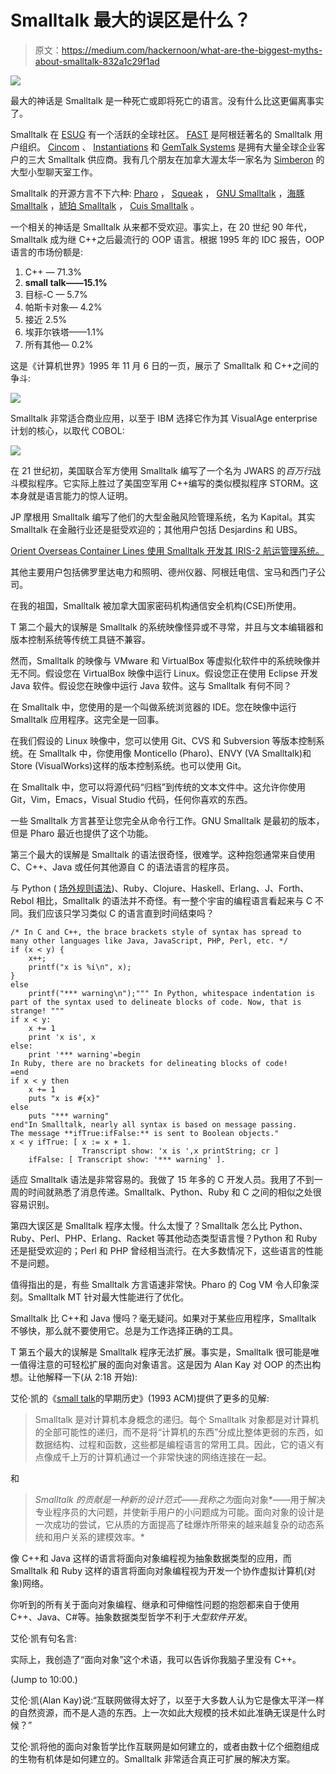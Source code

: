 # Smalltalk 最大的误区是什么？

> 原文：<https://medium.com/hackernoon/what-are-the-biggest-myths-about-smalltalk-832a1c29f1ad>

![](img/d3659d6abb63a231868cba24cc98e862.png)

最大的神话是 Smalltalk 是一种死亡或即将死亡的语言。没有什么比这更偏离事实了。

Smalltalk 在 [ESUG](http://esug.org/wiki/) 有一个活跃的全球社区。 [FAST](https://www.fast.org.ar) 是阿根廷著名的 Smalltalk 用户组织。 [Cincom](http://www.cincomsmalltalk.com/main/) 、 [Instantiations](http://www.instantiations.com/index.html) 和 [GemTalk Systems](https://gemtalksystems.com) 是拥有大量全球企业客户的三大 Smalltalk 供应商。我有几个朋友在加拿大渥太华一家名为 [Simberon](http://www.simberon.com) 的大型小型聊天室工作。

Smalltalk 的开源方言不下六种: [Pharo](http://pharo.org/) ， [Squeak](https://squeak.org/) ， [GNU Smalltalk](http://smalltalk.gnu.org/) ，[海豚 Smalltalk](http://www.object-arts.com/dolphin7.html) ，[琥珀 Smalltalk](https://amber-lang.net/) ， [Cuis Smalltalk](http://www.jvuletich.org/Cuis/Index.html) 。

一个相关的神话是 Smalltalk 从来都不受欢迎。事实上，在 20 世纪 90 年代，Smalltalk 成为继 C++之后最流行的 OOP 语言。根据 1995 年的 IDC 报告，OOP 语言的市场份额是:

1.  C++ — 71.3%
2.  **small talk——15.1%**
3.  目标-C — 5.7%
4.  帕斯卡对象— 4.2%
5.  接近 2.5%
6.  埃菲尔铁塔——1.1%
7.  所有其他— 0.2%

这是《计算机世界》1995 年 11 月 6 日的一页，展示了 Smalltalk 和 C++之间的争斗:

![](img/eab9ff5a6ed8f6c425774082a304863d.png)

Smalltalk 非常适合商业应用，以至于 IBM 选择它作为其 VisualAge enterprise 计划的核心，以取代 COBOL:

![](img/2f89523d730430451f01b7856c962dcc.png)

在 21 世纪初，美国联合军方使用 Smalltalk 编写了一个名为 JWARS 的*百万行*战斗模拟程序。它实际上胜过了美国空军用 C++编写的类似模拟程序 STORM。这本身就是语言能力的惊人证明。

JP 摩根用 Smalltalk 编写了他们的大型金融风险管理系统，名为 Kapital。其实 Smalltalk 在金融行业还是挺受欢迎的；其他用户包括 Desjardins 和 UBS。

[Orient Overseas Container Lines 使用 Smalltalk 开发其 IRIS-2 航运管理系统。](http://www.cincomsmalltalk.com/main/successes/shipping/orient-overseas-container-lines-ltd/)

其他主要用户包括佛罗里达电力和照明、德州仪器、阿根廷电信、宝马和西门子公司。

在我的祖国，Smalltalk 被加拿大国家密码机构通信安全机构(CSE)所使用。

T 第二个最大的误解是 Smalltalk 的系统映像怪异或不寻常，并且与文本编辑器和版本控制系统等传统工具链不兼容。

然而，Smalltalk 的映像与 VMware 和 VirtualBox 等虚拟化软件中的系统映像并无不同。假设您在 VirtualBox 映像中运行 Linux。假设您正在使用 Eclipse 开发 Java 软件。假设您在映像中运行 Java 软件。这与 Smalltalk 有何不同？

在 Smalltalk 中，您使用的是一个叫做系统浏览器的 IDE。您在映像中运行 Smalltalk 应用程序。这完全是一回事。

在我们假设的 Linux 映像中，您可以使用 Git、CVS 和 Subversion 等版本控制系统。在 Smalltalk 中，你使用像 Monticello (Pharo)、ENVY (VA Smalltalk)和 Store (VisualWorks)这样的版本控制系统。也可以使用 Git。

在 Smalltalk 中，您可以将源代码“归档”到传统的文本文件中。这允许你使用 Git，Vim，Emacs，Visual Studio 代码，任何你喜欢的东西。

一些 Smalltalk 方言甚至让您完全从命令行工作。GNU Smalltalk 是最初的版本，但是 Pharo 最近也提供了这个功能。

第三个最大的误解是 Smalltalk 的语法很奇怪，很难学。这种抱怨通常来自使用 C、C++、Java 或任何其他源自 C 的语法语言的程序员。

与 Python ( [场外规则语法](https://en.wikipedia.org/wiki/Off-side_rule))、Ruby、Clojure、Haskell、Erlang、J、Forth、Rebol 相比，Smalltalk 的语法并不奇怪。有一整个宇宙的编程语言看起来与 C 不同。我们应该只学习类似 C 的语言直到时间结束吗？

```
/* In C and C++, the brace brackets style of syntax has spread to
many other languages like Java, JavaScript, PHP, Perl, etc. */
if (x < y) {
    x++;
    printf("x is %i\n", x);
}
else
    printf("*** warning\n");""" In Python, whitespace indentation is part of the syntax used to delineate blocks of code. Now, that is strange! """
if x < y:
    x += 1
    print 'x is', x
else:
    print '*** warning'=begin
In Ruby, there are no brackets for delineating blocks of code!
=end
if x < y then
    x += 1
    puts "x is #{x}"
else
    puts "*** warning"
end"In Smalltalk, nearly all syntax is based on message passing.
The message **ifTrue:ifFalse:** is sent to Boolean objects."
x < y ifTrue: [ x := x + 1.
                Transcript show: 'x is ',x printString; cr ]
    ifFalse: [ Transcript show: '*** warning' ].
```

适应 Smalltalk 语法是非常容易的。我做了 15 年多的 C 开发人员。我用了不到一周的时间就熟悉了消息传递。Smalltalk、Python、Ruby 和 C 之间的相似之处很容易识别。

第四大误区是 Smalltalk 程序太慢。什么太慢了？Smalltalk 怎么比 Python、Ruby、Perl、PHP、Erlang、Racket 等其他动态类型语言慢？Python 和 Ruby 还是挺受欢迎的；Perl 和 PHP 曾经相当流行。在大多数情况下，这些语言的性能不是问题。

值得指出的是，有些 Smalltalk 方言语速非常快。Pharo 的 Cog VM 令人印象深刻。Smalltalk MT 针对最大性能进行了优化。

Smalltalk 比 C++和 Java 慢吗？毫无疑问。如果对于某些应用程序，Smalltalk 不够快，那么就不要使用它。总是为工作选择正确的工具。

T 第五个最大的误解是 Smalltalk 程序无法扩展。事实是，Smalltalk 很可能是唯一值得注意的可轻松扩展的面向对象语言。这是因为 Alan Kay 对 OOP 的杰出构想。让他解释一下(从 2:18 开始):

艾伦·凯的《[small talk](http://worrydream.com/EarlyHistoryOfSmalltalk/)的早期历史》(1993 ACM)提供了更多的见解:

> Smalltalk 是对计算机本身概念的递归。每个 Smalltalk 对象都是对计算机的全部可能性的递归，而不是将“计算机的东西”分成比整体更弱的东西，如数据结构、过程和函数，这些都是编程语言的常用工具。因此，它的语义有点像成千上万的计算机通过一个非常快速的网络连接在一起。

和

> *Smalltalk 的贡献是一种新的设计范式——我称之为*面向对象*——用于解决专业程序员的大问题，并使新手用户的小问题成为可能。面向对象的设计是一次成功的尝试，它从质的方面提高了硅爆炸所带来的越来越复杂的动态系统和用户关系的建模效率。*

像 C++和 Java 这样的语言将面向对象编程视为抽象数据类型的应用，而 Smalltalk 和 Ruby 这样的语言将面向对象编程视为开发一个协作虚拟计算机(对象)网络。

你听到的所有关于面向对象编程、继承和可伸缩性问题的抱怨都来自于使用 C++、Java、C#等。抽象数据类型哲学不利于*大型软件开发*。

艾伦·凯有句名言:

实际上，我创造了“面向对象”这个术语，我可以告诉你我脑子里没有 C++。

(Jump to 10:00.)

艾伦·凯(Alan Kay)说:“互联网做得太好了，以至于大多数人认为它是像太平洋一样的自然资源，而不是人造的东西。上一次如此大规模的技术如此准确无误是什么时候？”

艾伦·凯将他的面向对象哲学比作互联网是如何建立的，或者由数十亿个细胞组成的生物有机体是如何建立的。Smalltalk 非常适合真正可扩展的解决方案。
